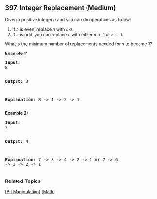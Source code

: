 <!--|This file generated by command(leetcode description); DO NOT EDIT.    |-->
<!--+----------------------------------------------------------------------+-->
<!--|@author    Openset <openset.wang@gmail.com>                           |-->
<!--|@link      https://github.com/openset                                 |-->
<!--|@home      https://github.com/openset/leetcode                        |-->
<!--+----------------------------------------------------------------------+-->

## 397. Integer Replacement (Medium)

<p>
Given a positive integer <i>n</i> and you can do operations as follow:
</p>

<p>
<ol>
<li>If <i>n</i> is even, replace <i>n</i> with <code><i>n</i>/2</code>.</li>
<li>If <i>n</i> is odd, you can replace <i>n</i> with either <code><i>n</i> + 1</code> or <code><i>n</i> - 1</code>.</li>
</ol>
</p>

<p>
What is the minimum number of replacements needed for <i>n</i> to become 1?
</p>

</p>

<p><b>Example 1:</b>
<pre>
<b>Input:</b>
8

<b>Output:</b>
3

<b>Explanation:</b>
8 -> 4 -> 2 -> 1
</pre>
</p>

<p><b>Example 2:</b>
<pre>
<b>Input:</b>
7

<b>Output:</b>
4

<b>Explanation:</b>
7 -> 8 -> 4 -> 2 -> 1
or
7 -> 6 -> 3 -> 2 -> 1
</pre>
</p>

### Related Topics
[[Bit Manipulation](https://github.com/openset/leetcode/tree/master/tag/bit-manipulation/README.md)] [[Math](https://github.com/openset/leetcode/tree/master/tag/math/README.md)] 